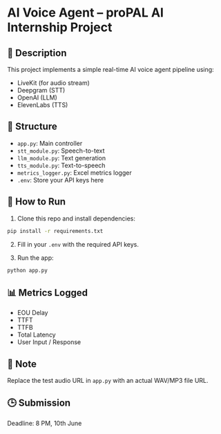 # AI Voice Agent – proPAL AI Internship Project

## 🔧 Description
This project implements a simple real-time AI voice agent pipeline using:
- LiveKit (for audio stream)
- Deepgram (STT)
- OpenAI (LLM)
- ElevenLabs (TTS)

## 📂 Structure
- `app.py`: Main controller
- `stt_module.py`: Speech-to-text
- `llm_module.py`: Text generation
- `tts_module.py`: Text-to-speech
- `metrics_logger.py`: Excel metrics logger
- `.env`: Store your API keys here

## 🚀 How to Run
1. Clone this repo and install dependencies:
```bash
pip install -r requirements.txt
```

2. Fill in your `.env` with the required API keys.

3. Run the app:
```bash
python app.py
```

## 📊 Metrics Logged
- EOU Delay
- TTFT
- TTFB
- Total Latency
- User Input / Response

## 📌 Note
Replace the test audio URL in `app.py` with an actual WAV/MP3 file URL.

## 🕒 Submission
Deadline: 8 PM, 10th June
